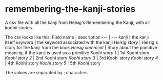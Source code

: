 # remembering-the-kanji-stories
A csv file with all the kanji from Heisig's Remembering the Kanji, with all koohii stories.

The csv looks like this:
Field name | description
--- | ---
*kanji* | the kanji itself
*keyword* | the keyword associated with the kanji
*Heisig story* | Heisig's story for the kanji from the book
*Heisig comment* | Story about the primitive meaning, if the kanji is used as a primitive
*Koohi story 1* | 1st Koohi story
*Koohi story 2* | 2nd Koohi story
*Koohi story 3* | 3rd Koohi story
*Koohi story 4* | 4th Koohi story
*Koohi story 5* | 5th Koohi story

The values are separated by ; characters
